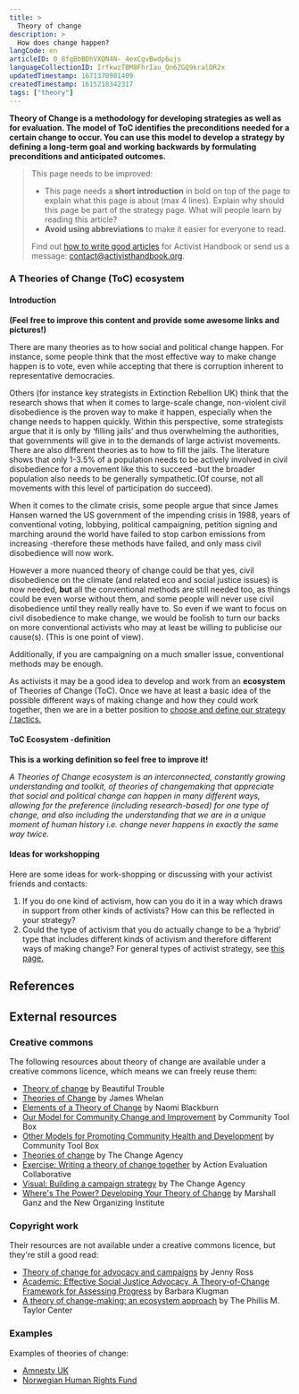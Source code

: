 ```yaml
---
title: >
  Theory of change
description: >
  How does change happen?
langCode: en
articleID: 0_8fgBbBDhVXQN4N-_4exCgvBwdp6ujs
languageCollectionID: IrfkwzTBM8FhrIau_Qn6ZGQ9kralDR2x
updatedTimestamp: 1671370901409
createdTimestamp: 1615218342317
tags: ["theory"]
---
```


**Theory of Change is a methodology for developing strategies as well as for evaluation. The model of ToC identifies the preconditions needed for a certain change to occur. You can use this model to develop a strategy by defining a long-term goal and working backwards by formulating preconditions and anticipated outcomes.**

> This page needs to be improved:
> 
> -   This page needs a **short introduction** in bold on top of the page to explain what this page is about (max 4 lines). Explain why should this page be part of the strategy page. What will people learn by reading this article?
> -   **Avoid using abbreviations** to make it easier for everyone to read.
> 
> Find out [how to write good articles](/contribute/write) for Activist Handbook or send us a message: [contact@activisthandbook.org](mailto:contact@activisthandbook.org).

### A Theories of Change (ToC) ecosystem

#### Introduction

**(Feel free to improve this content and provide some awesome links and pictures!)**

There are many theories as to how social and political change happen. For instance, some people think that the most effective way to make change happen is to vote, even while accepting that there is corruption inherent to representative democracies.

Others (for instance key strategists in Extinction Rebellion UK) think that the research shows that when it comes to large-scale change, non-violent civil disobedience is the proven way to make it happen, especially when the change needs to happen quickly. Within this perspective, some strategists argue that it is only by ‘filling jails’ and thus overwhelming the authorities, that governments will give in to the demands of large activist movements. There are also different theories as to how to fill the jails. The literature shows that only 1-3.5% of a population needs to be actively involved in civil disobedience for a movement like this to succeed -but the broader population also needs to be generally sympathetic.(Of course, not all movements with this level of participation do succeed).

When it comes to the climate crisis, some people argue that since James Hansen warned the US government of the impending crisis in 1988, years of conventional voting, lobbying, political campaigning, petition signing and marching around the world have failed to stop carbon emissions from increasing -therefore these methods have failed, and only mass civil disobedience will now work.

However a more nuanced theory of change could be that yes, civil disobedience on the climate (and related eco and social justice issues) is now needed, **but** all the conventional methods are still needed too, as things could be even worse without them, and some people will never use civil disobedience until they really really have to. So even if we want to focus on civil disobedience to make change, we would be foolish to turn our backs on more conventional activists who may at least be willing to publicise our cause(s). (This is one point of view).

Additionally, if you are campaigning on a much smaller issue, conventional methods may be enough.

As activists it may be a good idea to develop and work from an **ecosystem** of Theories of Change (ToC). Once we have at least a basic idea of the possible different ways of making change and how they could work together, then we are in a better position to [choose and define our strategy / tactics.](/choosing-strategy)

#### ToC Ecosystem -definition

**This is a working definition so feel free to improve it!**

_A Theories of Change ecosystem is an interconnected, constantly growing understanding and toolkit, of theories of changemaking that appreciate that social and political change can happen in many different ways, allowing for the preference (including research-based) for one type of change, and also including the understanding that we are in a unique moment of human history i.e. change never happens in exactly the same way twice._

#### Ideas for workshopping

Here are some ideas for work-shopping or discussing with your activist friends and contacts:

1.  If you do one kind of activism, how can you do it in a way which draws in support from other kinds of activists? How can this be reflected in your strategy?
2.  Could the type of activism that you do actually change to be a ‘hybrid’ type that includes different kinds of activism and therefore different ways of making change? For general types of activist strategy, see [this page.](/choosing-strategy)

## References

## External resources

### Creative commons

The following resources about theory of change are available under a creative commons licence, which means we can freely reuse them:

-   [Theory of change](https://beautifultrouble.org/toolbox/tool/theory-of-change/) by Beautiful Trouble
-   [Theories of Change](https://commonslibrary.org/theories-of-change-2/) by James Whelan
-   [Elements of a Theory of Change](https://commonslibrary.org/theories-of-change/) by Naomi Blackburn
-   [Our Model for Community Change and Improvement](https://ctb.ku.edu/en/table-of-contents/overview/model-for-community-change-and-improvement) by Community Tool Box
-   [Other Models for Promoting Community Health and Development](https://ctb.ku.edu/en/table-of-contents/overview/models-for-community-health-and-development) by Community Tool Box
-   [Theories of change](https://thechangeagency.org/news-item/theories-of-change/) by The Change Agency
-   [Exercise: Writing a theory of change together](https://actionevaluationcollaborative.exposure.co/simple-theory-of-action-exercise) by Action Evaluation Collaborative
-   [Visual: Building a campaign strategy](https://thechangeagency.org/wp-content/uploads/2018/08/Strategy-as-a-house.pdf) by The Change Agency
-   [Where's The Power? Developing Your Theory of Change](https://commonslibrary.org/wheres-the-power-developing-your-theory-of-change-template/) by Marshall Ganz and the New Organizing Institute

### Copyright work

Their resources are not available under a creative commons licence, but they're still a good read:

-   [Theory of change for advocacy and campaigns](https://www.bond.org.uk/resources/theory-of-change-for-advocacy-and-campaigns) by Jenny Ross
-   [Academic: Effective Social Justice Advocacy, A Theory-of-Change Framework for Assessing Progress](https://www.researchgate.net/publication/51835156_Effective_Social_Justice_Advocacy_A_Theory-of-Change_Framework_for_Assessing_Progress) by Barbara Klugman
-   [A theory of change-making: an ecosystem approach](https://taylor.tulane.edu/wp-content/uploads/2020/02/TP2_TOCMaking.pdf) by The Phillis M. Taylor Center

### Examples

Examples of theories of change:

-   [Amnesty UK](https://www.amnesty.org.uk/files/2021-05/Theory%20of%20Change.pdf?VersionId=2MIIy39T432rMQ_PIXHjD9AGzmrDZUz5)
-   [Norwegian Human Rights Fund](https://nhrf.no/assets/documents/NHR_TheoryOfChange_FINAL-narrative.pdf)